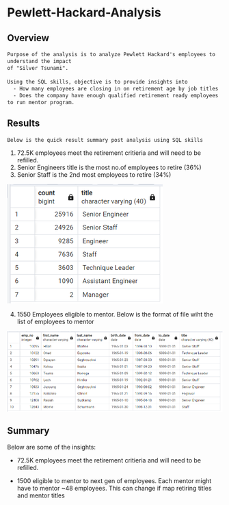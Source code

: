# Pewlett-Hackard-Analysis

## Overview

    Purpose of the analysis is to analyze Pewlett Hackard's employees to understand the impact 
    of "Silver Tsunami". 
    
    Using the SQL skills, objective is to provide insights into 
      - How many employees are closing in on retirement age by job titles
      - Does the company have enough qualified retirement ready employees to run mentor program.

## Results
    Below is the quick result summary post analysis using SQL skills
    
1. 72.5K employees meet the retirement critieria and will need to be refilled.
2. Senior Engineers title is the most no.of employees to retire (36%)
3. Senior Staff is the 2nd most employees to retire (34%)

![](https://github.com/SuniAnalytics/Pewlett-Hackard-Analysis/blob/main/Resources/retiring_titles.png)

4. 1550 Employees eligible to mentor. Below is the format of file wiht the list of employees to mentor
 
![](https://github.com/SuniAnalytics/Pewlett-Hackard-Analysis/blob/main/Resources/mentorship_eligibilty.png)

## Summary

Below are some of the insights:

- 72.5K employees meet the retirement critieria and will need to be refilled.


- 1500 eligible to mentor to next gen of employees. Each mentor might have to mentor ~48 employees. This can change if
map retiring titles and mentor titles

